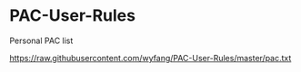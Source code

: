 # PAC-User-Rules

Personal PAC list

https://raw.githubusercontent.com/wyfang/PAC-User-Rules/master/pac.txt
